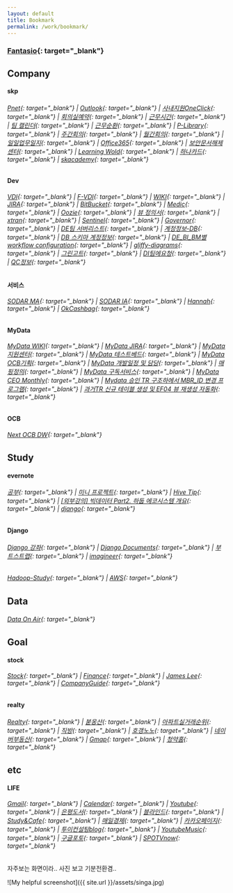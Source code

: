 ```yaml
---
layout: default
title: Bookmark
permalink: /work/bookmark/
---
```


### [Fantasio](https://docs.google.com/spreadsheets/d/1yDYln-okTCJijys8r4rK03Eq4eNVwjXy23WLv563KvU/edit#gid=821932368){: target="_blank"}  

## Company

#### skp
###### [Pnet](http://pnet.skplanet.com/main/index.aspx){: target="_blank"}  |  [Outlook](https://owa.skplanet.com/owa/#path=/mail){: target="_blank"}  |  [사내지원OneClick](http://supportportal.skplanet.com/main/main.aspx){: target="_blank"}  |  [회의실예약](http://rbspace.skplanet.com/index){: target="_blank"}  |  [근무시간](http://workinghours.skplanet.com/main){: target="_blank"}  |  [팀 캘린더](http://wiki.skplanet.com/display/DE/calendar/a2fc534a-343e-4e6d-84ff-1fc4824d7119?calendarName=DE%20Calendar){: target="_blank"}  |  [근무순환](https://skpcorp-my.sharepoint.com/:x:/g/personal/sugap_rho_skplanet_com/EbHDuNI3UlZImEzqZhOoGHQBpwuTuQh4ADJfh_jdcPcMzw?e=aiQXEU){: target="_blank"}  |  [P-Library](http://p-library.skplanet.com/index.ax){: target="_blank"}  |  [주간회의](http://wiki.skplanet.com/display/DE/Team+Weekly){: target="_blank"}  |  [월간회의](http://wiki.skplanet.com/pages/viewpage.action?pageId=336387897){: target="_blank"}  |  [일일업무일지](http://wiki.skplanet.com/pages/viewpage.action?pageId=338385408){: target="_blank"}  |  [Office365](https://www.office.com/?auth=2&home=1){: target="_blank"}  |  [보안문서해제센터](http://secudoc.skplanet.com){: target="_blank"}  |  [Learning Wold](http://hrd.skplanet.co.kr/index.asp){: target="_blank"}  |  [하나카드](https://www.hanacard.co.kr/){: target="_blank"}  |  [skacademy](http://mobile.skacademy.com/skma/Web/){: target="_blank"}
#### Dev
###### [VDI](http://workspace.skplanet.com/Citrix/StoreWeb){: target="_blank"}  |  [F-VDI](http://fvdi.skplanet.co.kr/){: target="_blank"}  |  [WIKI](http://wiki.skplanet.com/display/DE/Team+Weekly){: target="_blank"}  |  [JIRA](http://jira.skplanet.com/secure/Dashboard.jspa){: target="_blank"}  |  [BitBucket](http://code.skplanet.com/dashboard){: target="_blank"}  |  [Medic](http://medic.skplanet.co.kr:7000/databases){: target="_blank"}  |  [Oozie](http://172.22.224.34:11200/oozie/){: target="_blank"}  |  [뷰 정의서](http://wiki.skplanet.com/pages/viewpage.action?pageId=114731349){: target="_blank"}  |  [xtran](https://xtrans.skplanet.com/){: target="_blank"}  |  [Sentinel](https://sentinel.skplanet.com:9091/login){: target="_blank"}  |  [Governor](http://governor.skplanet.com:8088/main){: target="_blank"}  |  [DE팀 서버리스트](https://skpcorp-my.sharepoint.com/:x:/g/personal/cookatrice_skplanet_com/EdQQbgmFIA1DtQW4yv5RQa4B4ibmVLGt3OA0p0u1p2dJVg?e=4%3AzZt8by&at=9){: target="_blank"}  |  [계정정보-DB](http://wiki.skplanet.com/pages/viewpage.action?pageId=75002137){: target="_blank"}  |  [DB 스키마 계정정보](http://wiki.skplanet.com/pages/viewpage.action?pageId=320091775){: target="_blank"}  |  [DE_BI_BM별 workflow configuration](https://skpcorp-my.sharepoint.com/:x:/g/personal/minjun_bae_skplanet_com1/EZ22S12VqWFIo8UifpQQTY8B2cPd52OwDtTd-P21wtivJQ?e=4%3AYbfNlN&at=9){: target="_blank"}  |  [gliffy-diagrams](https://chrome.google.com/webstore/detail/gliffy-diagrams/bhmicilclplefnflapjmnngmkkkkpfad/related){: target="_blank"}  |  [그린고트](https://gringotts.skplanet.com/){: target="_blank"}  |  [DI팀에요청](http://jira.skplanet.com/servicedesk/customer/portal/49){: target="_blank"}  |  [QC정보](http://wiki.skplanet.com/pages/viewpage.action?pageId=113640134){: target="_blank"}
#### 서비스
###### [SODAR MA](https://sodar.syrup.co.kr/index.html){: target="_blank"}  |  [SODAR IA](https://sodaradmin.syrup.co.kr/index.html){: target="_blank"}  |  [Hannah](https://hannahadmin.syrup.co.kr/#/pages/login){: target="_blank"}  |  [OkCashbag](https://www.okcashbag.com/life/event/eventHome.do){: target="_blank"}
#### MyData
###### [MyData WIKI](http://wiki.skplanet.com/display/DE/MyData){: target="_blank"}  |  [MyData JIRA](http://jira.skplanet.com/browse/DTPCS-4560){: target="_blank"}  |  [MyData 지원센터](https://www.mydatacenter.or.kr:3441/main.do){: target="_blank"}  |  [MyData 테스트베드](https://developers.mydatakorea.org/mdtb/){: target="_blank"}  |  [MyData OCB기획](http://wiki.skplanet.com/pages/viewpage.action?pageId=354864257){: target="_blank"}  |  [MyData 개발일정 및 담당](http://wiki.skplanet.com/pages/viewpage.action?pageId=351361653){: target="_blank"}  |  [매핑정의](https://skpcorp-my.sharepoint.com/:x:/r/personal/jaewoo_ryu_skplanet_com/_layouts/15/Doc.aspx?sourcedoc=%7Baf0cc91a-451e-4ae4-b4bc-ea95890902ce%7D&action=editnew&wdPreviousSession=f791fd50-654c-41dd-853b-497fc0fc2fb2&wdNewAndOpenCt=1619431082199&wdo=4&wdOrigin=wacFileNew&wdTpl=blank&wdLcid=1042&wdPreviousCorrelation=4e02b0e5-f91c-4bef-898f-d5fe1e851622&cid=ae750843-8689-465a-a2ff-71f1977f6e98){: target="_blank"}  |  [MyData 구독서비스](http://wiki.skplanet.com/pages/viewpage.action?pageId=364511733){: target="_blank"}  |  [MyData CEO Monthly](http://wiki.skplanet.com/pages/viewpage.action?pageId=374329538){: target="_blank"}  |  [Mydata 승인 TR 구조하에서 MBR_ID 변경 프로그램](http://wiki.skplanet.com/pages/viewpage.action?pageId=377161190){: target="_blank"}  |  [과거TR 신규 테이블 생성 및 EF04 뷰 재생성 자동화](http://wiki.skplanet.com/pages/viewpage.action?pageId=377176167){: target="_blank"}
#### OCB
###### [Next OCB DW](http://wiki.skplanet.com/display/PDWIKIODR){: target="_blank"}

## Study
#### evernote
###### [공부](evernote:///view/81714896/s455/09c62bd7-d91b-c03c-8d03-0507b83a9580/c7ae237e-12f2-4447-bc6c-d54ee3e78b4e){: target="_blank"}  |  [미니 프로젝트](evernote:///view/81714896/s455/8e979dee-441c-867a-a2b2-d17722e8f259/d7aee6f4-953c-42b0-b02a-957e97fef6be){: target="_blank"}  |  [Hive Tip](evernote:///view/81714896/s455/442144e6-4b79-9fc5-e270-f6e61268b474/592ee2cc-8e4d-e653-8af3-4ceab813e0a3){: target="_blank"}  |  [[외부강의] 빅데이터 Part2. 하둡 에코시스템 개요](evernote:///view/81714896/s455/818f5123-7644-6ab0-31a4-e2b1705a4255/188ba4e1-b68a-481c-a7f3-d96c42eeb87b){: target="_blank"}  |  [django](evernote:///view/81714896/s455/f935dc17-8ba6-d09f-e3f6-db7fbf93db6e/54715030-b406-4511-99e1-2cc36f87ad81){: target="_blank"}
#### Django
###### [Django 강좌](https://www.imagineer.io/courses/101240/lectures/1851490){: target="_blank"}  |  [Django Documents](https://docs.djangoproject.com){: target="_blank"}  |  [부트스트랩](http://bootstrapk.com/){: target="_blank"}  |  [imagineer](https://github.com/imagineer-io){: target="_blank"}
###### [Hadoop-Study](https://wikidocs.net/profile/info/book/6965){: target="_blank"}  |  [AWS](https://ap-northeast-2.console.aws.amazon.com/){: target="_blank"}

## Data
###### [Data On Air](https://dataonair.or.kr/){: target="_blank"}

## Goal
#### stock
###### [Stock](evernote:///view/81714896/s455/e1eaa799-200e-44bd-8eff-c6c490ef0f24/925c4ffe-98b9-4951-9b64-b7e2db8496b6){: target="_blank"}  |  [Finance](https://finance.naver.com/){: target="_blank"}  |  [James Lee](https://blog.naver.com/ionia17){: target="_blank"}  |  [CompanyGuide](http://comp.fnguide.com/){: target="_blank"}
#### realty
###### [Realty](evernote:///view/81714896/s455/af44f6d5-eaec-413c-b4c3-a519b3cc3bd5/924a88f9-973e-42be-8951-40ccef3d1559){: target="_blank"}  |  [붇옹산](https://cafe.naver.com/jaegebal){: target="_blank"}  |  [아파트실거래순위](https://www.todayoung.com/area1.html?area_code=){: target="_blank"}  |  [직방](https://www.zigbang.com/home/apt/map){: target="_blank"}  |  [호갱노노](https://hogangnono.com/){: target="_blank"}  |  [네이버부동산](https://land.naver.com/){: target="_blank"}  |  [Gmap](https://www.google.co.kr/maps/){: target="_blank"}  |  [청약홈](https://www.applyhome.co.kr/ai/aia/selectAPTLttotPblancListView.do){: target="_blank"}


## etc
#### LIFE
###### [Gmail](https://mail.google.com/mail/u/0/){: target="_blank"}  |  [Calendar](https://calendar.naver.com){: target="_blank"}  |  [Youtube](https://www.youtube.com/){: target="_blank"} |  [은평도서](https://www.eplib.or.kr/){: target="_blank"}  |  [블라인드](https://www.teamblind.com/kr/){: target="_blank"}  |  [Study&Cafe](https://www.youtube.com/watch?v=C5bOu0OL6Ec){: target="_blank"}  |  [매일경제](https://www.mk.co.kr/news/){: target="_blank"}  |  [카카오페이지](https://page.kakao.com/main){: target="_blank"}  |  [투이컨설팅blog](http://www.2e.co.kr/){: target="_blank"}  |  [YoutubeMusic](https://music.youtube.com/){: target="_blank"}  |  [구글포토](https://photos.google.com/){: target="_blank"}  |  [SPOTVnow](https://www.spotvnow.co.kr/){: target="_blank"}


자주보는 화면이라.. 사진 보고 기분전환겸..    

![My helpful screenshot]({{ site.url }}/assets/singa.jpg)

